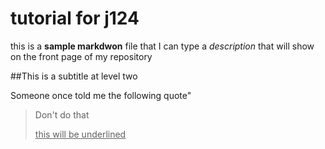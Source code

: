 # tutorial for j124

this is a **sample markdwon** file that I can type a *description* that will show on the front page of my repository

##This is a subtitle at level two

Someone once told me the following quote"

>Don't do that
>
><ins>this will be underlined
>
